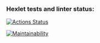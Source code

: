 ### Hexlet tests and linter status:
[![Actions Status](https://github.com/VGovorin/frontend-project-lvl1/workflows/hexlet-check/badge.svg)](https://github.com/VGovorin/frontend-project-lvl1/actions)

[![Maintainability](https://api.codeclimate.com/v1/badges/a99a88d28ad37a79dbf6/maintainability)](https://codeclimate.com/github/codeclimate/codeclimate/maintainability)
